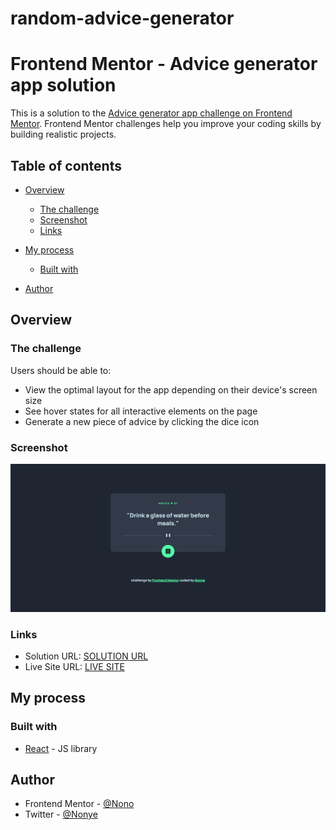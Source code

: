 # random-advice-generator
# Frontend Mentor - Advice generator app solution

This is a solution to the [Advice generator app challenge on Frontend Mentor](https://www.frontendmentor.io/challenges/advice-generator-app-QdUG-13db). Frontend Mentor challenges help you improve your coding skills by building realistic projects.

## Table of contents

- [Overview](#overview)
  - [The challenge](#the-challenge)
  - [Screenshot](#screenshot)
  - [Links](#links)
- [My process](#my-process)
  - [Built with](#built-with)
  
- [Author](#author)


## Overview

### The challenge

Users should be able to:

- View the optimal layout for the app depending on their device's screen size
- See hover states for all interactive elements on the page
- Generate a new piece of advice by clicking the dice icon

### Screenshot

![](./solution-screenshot.png)



### Links

- Solution URL: [SOLUTION URL](https://www.frontendmentor.io/solutions/randomadvicegeneratorwithreactjs-RQu9KLi2lh)
- Live Site URL: [LIVE SITE](https://advice-generator-with-react-4002-nonye.vercel.app/)

## My process

### Built with

- [React](https://reactjs.org/) - JS library



## Author

- Frontend Mentor - [@Nono](https://www.frontendmentor.io/profile/4002-Nonye)
- Twitter - [@Nonye](https://www.twitter.com/the_altekid)

